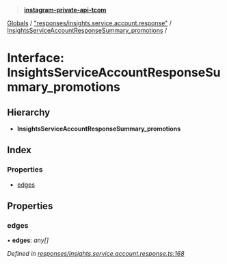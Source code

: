 > **[instagram-private-api-tcom](../README.md)**

[Globals](../README.md) / ["responses/insights.service.account.response"](../modules/_responses_insights_service_account_response_.md) / [InsightsServiceAccountResponseSummary_promotions](_responses_insights_service_account_response_.insightsserviceaccountresponsesummary_promotions.md) /

# Interface: InsightsServiceAccountResponseSummary_promotions

## Hierarchy

* **InsightsServiceAccountResponseSummary_promotions**

## Index

### Properties

* [edges](_responses_insights_service_account_response_.insightsserviceaccountresponsesummary_promotions.md#edges)

## Properties

###  edges

• **edges**: *any[]*

*Defined in [responses/insights.service.account.response.ts:168](https://github.com/cuonglnhust/instagram-private-api-tcom/blob/3e16058/src/responses/insights.service.account.response.ts#L168)*